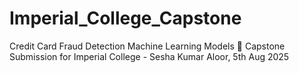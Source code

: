 # Imperial_College_Capstone
Credit Card Fraud Detection Machine Learning Models 🧬
Capstone Submission for Imperial College - Sesha Kumar Aloor, 5th Aug 2025
